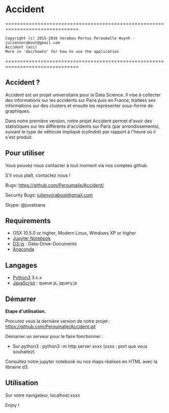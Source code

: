 # Accident
===============================================================================
   
    Copyright (c) 2015-2016 Vorabou Pertus Peroumalle Huynh - julienvorabout@gmail.com
    Accident (acc)
    More in 'doc/howto' for how to use the application

===============================================================================

Accident ?
-------------

Accident est un projet universitaire pour la Data Science. Il vise à collecter des informations sur les accidents sur Paris puis en France, traitées ses informations sur des clusters et ensuite les représenter sous-forme de graphiques.

Dans notre première version, notre projet Accident permet d'avoir des statistiques sur les différents d'accidents sur Paris (par arrondissements), suivant le type de véhicule impliqué (cylindré) par rapport à l'heure où il s'est produit.


Pour utiliser
------------

Vous pouvez nous contacter à tout moment via nos comptes github.

S'il vous plaît, contactez nous !

Bugs: https://github.com/Peroumalle/Accident/

Security Bugs: julienvorabout@gmail.com

Skype: @juvatsana


Requirements
------------

* OSX 10.5.0 or higher, Modern Linux, Windows XP or higher
* [Jupyter Notebook](http://jupyter.org/)
* [D3-js](https://d3js.org/) : Data-Drive-Documents
* [Anaconda](https://www.continuum.io/)

Langages
------------

* [Python3](https://www.python.org/) 3.x.x
* [JavaScript](http://www.enable-javascript.com) : queue.js, jquery.js


Démarrer
----------- 

__Etape d'utilisation.__ 

Procurez vous la dernière version de notre projet :  https://github.com/Peroumalle/Accident.git

Démarrer un serveur pour le faire fonctionner :
  * Sur python3 : python3 -m http.server xxxx (xxxx : port que vous souhaitez)
  
Consultez notre jupyter notebook ou nos maps réalises en HTML avec la librairie d3.

Utilisation 
----- 

Sur votre navigateur, localhost:xxxx

Enjoy !
